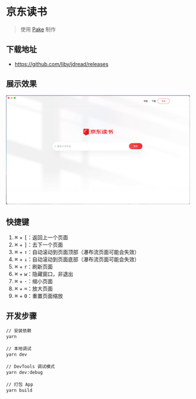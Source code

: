 # 京东读书

> 使用 [Pake](https://github.com/tw93/pake) 制作

## 下载地址

- <https://github.com/liby/jdread/releases>

## 展示效果

![界面截图](./assets/screenshot.png)

## 快捷键
1. <kbd>⌘</kbd> + <kbd>[</kbd>：返回上一个页面
2. <kbd>⌘</kbd> + <kbd>]</kbd>：去下一个页面
3. <kbd>⌘</kbd> + <kbd>↑</kbd>：自动滚动到页面顶部（瀑布流页面可能会失效）
4. <kbd>⌘</kbd> + <kbd>↓</kbd>：自动滚动到页面底部（瀑布流页面可能会失效）
5. <kbd>⌘</kbd> + <kbd>r</kbd>：刷新页面
6. <kbd>⌘</kbd> + <kbd>w</kbd>：隐藏窗口，非退出
7. <kbd>⌘</kbd> + <kbd>-</kbd>：缩小页面
8. <kbd>⌘</kbd> + <kbd>=</kbd>：放大页面
9. <kbd>⌘</kbd> + <kbd>0</kbd>：重置页面缩放

## 开发步骤

```shell
// 安装依赖
yarn

// 本地调试
yarn dev

// DevTools 调试模式
yarn dev:debug

// 打包 App
yarn build
```

